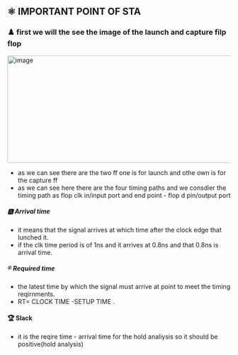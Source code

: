 ## ⚛️ IMPORTANT POINT OF STA 

### ♟️ first we will the see the image of the launch and capture filp flop


<img width="600" height="242" alt="image" src="https://github.com/user-attachments/assets/9ab2f8db-34f5-472a-9dba-d5774663cfa1" />


- as we can see there are the two ff one is for launch and othe own is for the capture ff
- as we can see here there are the four timing paths and we consdier the timing path as flop clk in/input port and end point - flop d pin/output port

##### 🅰️ Arrival time 

- it means that the signal arrives at which time after the clock edge that lunched it.
- if the clk time period is of 1ns and it arrives at 0.8ns and that 0.8ns is arrival time.
  
##### ®️ Required time 

- the latest time by which the signal must arrive at point to meet the timing reqirnments.
- RT= CLOCK TIME -SETUP TIME .

#### 🏆 Slack
- it is the reqire time - arrival time for the hold analiysis so it should be positive(hold analysis)
  

 

  

